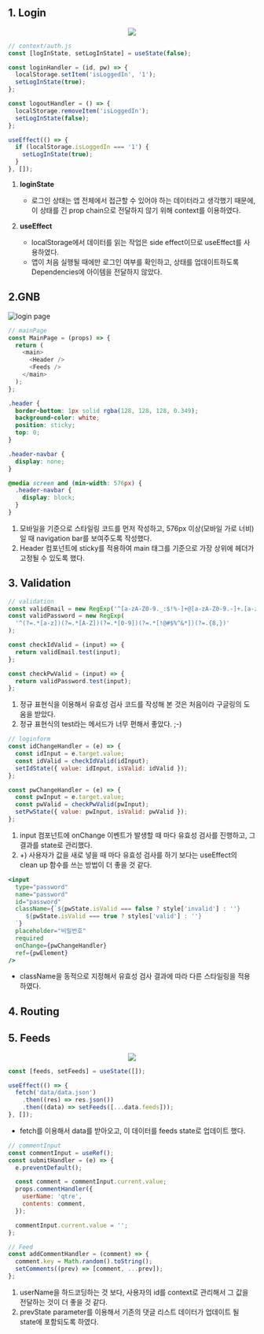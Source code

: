 ## 1. Login

<p align="center"><img src="./login.gif"/></p>

```js
// context/auth.js
const [logInState, setLogInState] = useState(false);

const loginHandler = (id, pw) => {
  localStorage.setItem('isLoggedIn', '1');
  setLogInState(true);
};

const logoutHandler = () => {
  localStorage.removeItem('isLoggedIn');
  setLogInState(false);
};

useEffect(() => {
  if (localStorage.isLoggedIn === '1') {
    setLogInState(true);
  }
}, []);
```

1. **loginState**

   - 로그인 상태는 앱 전체에서 접근할 수 있어야 하는 데이터라고 생각했기 때문에, 이 상태를 긴 prop chain으로 전달하지 않기 위해 context를 이용하였다.

2. **useEffect**
   - localStorage에서 데이터를 읽는 작업은 side effect이므로 useEffect를 사용하였다.
   - 앱이 처음 실행될 때에만 로그인 여부를 확인하고, 상태를 업데이트하도록 Dependencies에 아이템을 전달하지 않았다.

## 2.GNB

![login page](./GNB.gif)

```js
// mainPage
const MainPage = (props) => {
  return (
    <main>
      <Header />
      <Feeds />
    </main>
  );
};
```

```css
.header {
  border-bottom: 1px solid rgba(128, 128, 128, 0.349);
  background-color: white;
  position: sticky;
  top: 0;
}

.header-navbar {
  display: none;
}

@media screen and (min-width: 576px) {
  .header-navbar {
    display: block;
  }
}
```

1. 모바일을 기준으로 스타일링 코드를 먼저 작성하고, 576px 이상(모바일 가로 너비)일 때 navigation bar를 보여주도록 작성했다.
2. Header 컴포넌트에 sticky를 적용하여 main 태그를 기준으로 가장 상위에 헤더가 고정될 수 있도록 했다.

## 3. Validation

```js
// validation
const validEmail = new RegExp('^[a-zA-Z0-9._:$!%-]+@[a-zA-Z0-9.-]+.[a-zA-Z]$');
const validPassword = new RegExp(
  '^(?=.*[a-z])(?=.*[A-Z])(?=.*[0-9])(?=.*[!@#$%^&*])(?=.{8,})'
);

const checkIdValid = (input) => {
  return validEmail.test(input);
};

const checkPwValid = (input) => {
  return validPassword.test(input);
};
```

1. 정규 표현식을 이용해서 유효성 검사 코드를 작성해 본 것은 처음이라 구글링의 도움을 받았다.
2. 정규 표현식의 test라는 메서드가 너무 편해서 좋았다. ;-)

```js
// loginform
const idChangeHandler = (e) => {
  const idInput = e.target.value;
  const idValid = checkIdValid(idInput);
  setIdState({ value: idInput, isValid: idValid });
};

const pwChangeHandler = (e) => {
  const pwInput = e.target.value;
  const pwValid = checkPwValid(pwInput);
  setPwState({ value: pwInput, isValid: pwValid });
};
```

1. input 컴포넌트에 onChange 이벤트가 발생할 때 마다 유효성 검사를 진행하고, 그 결과를 state로 관리했다.
2. +) 사용자가 값을 새로 넣을 때 마다 유효성 검사를 하기 보다는 useEffect의 clean up 함수를 쓰는 방법이 더 좋을 것 같다.

```jsx
<input
  type="password"
  name="password"
  id="password"
  className={`${pwState.isValid === false ? style['invalid'] : ''}
     ${pwState.isValid === true ? styles['valid'] : ''}
  `}
  placeholder="비밀번호"
  required
  onChange={pwChangeHandler}
  ref={pwElement}
/>
```

- className을 동적으로 지정해서 유효성 검사 결과에 따라 다른 스타일링을 적용하였다.

## 4. Routing

## 5. Feeds

<p align="center"><img src="./comments.gif"/></p>

```jsx
const [feeds, setFeeds] = useState([]);

useEffect(() => {
  fetch('data/data.json')
    .then((res) => res.json())
    .then((data) => setFeeds([...data.feeds]));
}, []);
```

- fetch를 이용해서 data를 받아오고, 이 데이터를 feeds state로 업데이트 했다.

```js
// commentInput
const commentInput = useRef();
const submitHandler = (e) => {
  e.preventDefault();

  const comment = commentInput.current.value;
  props.commentHandler({
    userName: 'qtre',
    contents: comment,
  });

  commentInput.current.value = '';
};

// Feed
const addCommentHandler = (comment) => {
  comment.key = Math.random().toString();
  setComments((prev) => [comment, ...prev]);
};
```

1. userName을 하드코딩하는 것 보다, 사용자의 id를 context로 관리해서 그 값을 전달하는 것이 더 좋을 것 같다.
2. prevState parameter를 이용해서 기존의 댓글 리스트 데이터가 업데이트 될 state에 포함되도록 하였다.
